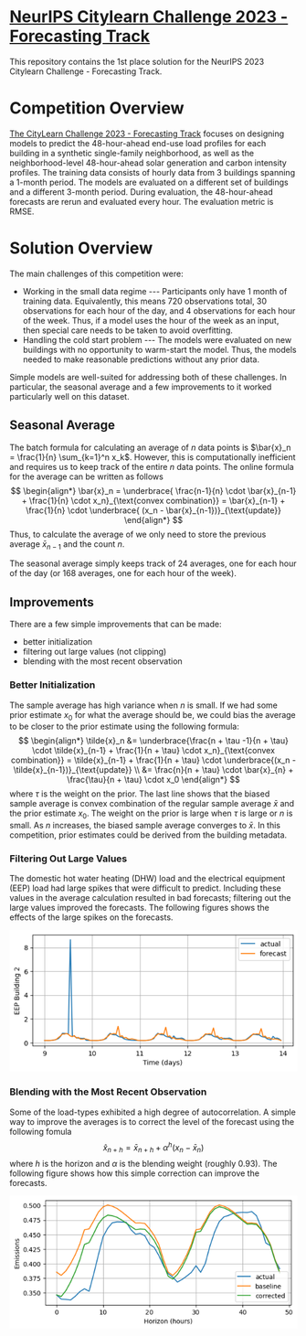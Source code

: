 # [NeurIPS Citylearn Challenge 2023 - Forecasting Track](https://www.aicrowd.com/challenges/neurips-2023-citylearn-challenge/problems/forecasting-track-citylearn-challenge) 

This repository contains the 1st place solution for the NeurIPS 2023 Citylearn Challenge - Forecasting Track.


# Competition Overview
[The CityLearn Challenge 2023 - Forecasting Track](https://www.aicrowd.com/challenges/neurips-2023-citylearn-challenge/problems/forecasting-track-citylearn-challenge) focuses on designing models to predict the 48-hour-ahead end-use load profiles for each building in a synthetic single-family neighborhood, as well as the neighborhood-level 48-hour-ahead solar generation and carbon intensity profiles. The training data consists of hourly data from 3 buildings spanning a 1-month period. The models are evaluated on a different set of buildings and a different 3-month period. During evaluation, the 48-hour-ahead forecasts are rerun and evaluated every hour. The evaluation metric is RMSE.


# Solution Overview
The main challenges of this competition were:
* Working in the small data regime --- Participants only have 1 month of training data. Equivalently, this means 720 observations total, 30 observations for each hour of the day, and 4 observations for each hour of the week. Thus, if a model uses the hour of the week as an input, then special care needs to be taken to avoid overfitting.
* Handling the cold start problem --- The models were evaluated on new buildings with no opportunity to warm-start the model. Thus, the models needed to make reasonable predictions without any prior data.

Simple models are well-suited for addressing both of these challenges. In particular, the seasonal average and a few improvements to it worked particularly well on this dataset.


## Seasonal Average
The batch formula for calculating an average of $n$ data points is $\bar{x}_n = \frac{1}{n} \sum_{k=1}^n x_k$. However, this is computationally inefficient and requires us to keep track of the entire $n$ data points. The online formula for the average can be written as follows
$$
    \begin{align*}
    \bar{x}_n 
        = \underbrace{ \frac{n-1}{n} \cdot \bar{x}_{n-1} + \frac{1}{n} \cdot x_n}_{\text{convex combination}} 
        = \bar{x}_{n-1} + \frac{1}{n} \cdot \underbrace{ (x_n - \bar{x}_{n-1})}_{\text{update}}
    \end{align*}    
$$
Thus, to calculate the average of we only need to store the previous average $\bar{x}_{n-1}$ and the count $n$.  

The seasonal average simply keeps track of 24 averages, one for each hour of the day (or 168 averages, one for each hour of the week). 

## Improvements
There are a few simple improvements that can be made:
* better initialization
* filtering out large values (not clipping)        
* blending with the most recent observation

### Better Initialization
The sample average has high variance when $n$ is small. If we had some prior estimate $x_0$ for what the average should be, we could bias the average to be closer to the prior estimate using the following formula:
$$
\begin{align*}
\tilde{x}_n 
    &= \underbrace{\frac{n + \tau -1}{n + \tau} \cdot \tilde{x}_{n-1} + \frac{1}{n + \tau} \cdot x_n}_{\text{convex combination}}
    = \tilde{x}_{n-1} + \frac{1}{n + \tau} \cdot \underbrace{(x_n - \tilde{x}_{n-1})}_{\text{update}} \\
    &= \frac{n}{n + \tau} \cdot \bar{x}_{n} + \frac{\tau}{n + \tau} \cdot x_0
\end{align*}
$$
where $\tau$ is the weight on the prior. The last line shows that the biased sample average is convex combination of the regular sample average $\bar{x}$ and the prior estimate $x_0$. The weight on the prior is large when $\tau$ is large or $n$ is small. As $n$ increases, the biased sample average converges to $\bar{x}$. In this competition, prior estimates could be derived from the building metadata. 

### Filtering Out Large Values
The domestic hot water heating (DHW) load and the electrical equipment (EEP) load had large spikes that were difficult to predict. Including these values in the average calculation resulted in bad forecasts; filtering out the large values improved the forecasts. The following figures shows the effects of the large spikes on the forecasts. 

![filter-large-values](images/filter-large-values.png)

### Blending with the Most Recent Observation
Some of the load-types exhibited a high degree of autocorrelation. A simple way to improve the averages is to correct the level of the forecast using the following fomula
$$
\hat{x}_{n+h} = \bar{x}_{n+h} + \alpha^h (x_n - \bar{x}_{n})
$$
where $h$ is the horizon and $\alpha$ is the blending weight (roughly $0.93$). The following figure shows how this simple correction can improve the forecasts. 

![blend-with-most-recent](images/blend-with-most-recent.png)

